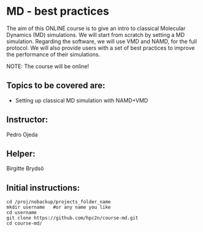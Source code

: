 # MD - best practices

The aim of this ONLINE course is to give an intro to classical Molecular Dynamics 
(MD) simulations. We will start from scratch by setting a MD simulation. Regarding the
software, we will use VMD and NAMD, for the full protocol. We will also provide users
with a set of best practices to improve the performance of their simulations.

NOTE: The course will be online!

## Topics to be covered are:

- Setting up classical MD simulation with NAMD+VMD

## Instructor: 

Pedro Ojeda

## Helper:

Birgitte Brydsö

## Initial instructions:

```
cd /proj/nobackup/projects_folder_name
mkdir username   #or any name you like
cd username
git clone https://github.com/hpc2n/course-md.git 
cd course-md/ 
```

